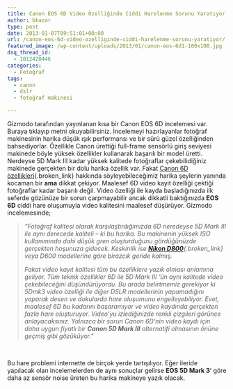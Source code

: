 ```yaml
---
title: Canon EOS 6D Video Özelliğinde Ciddi Harelenme Sorunu Yaratıyor
author: bkazar
type: post
date: 2013-01-07T09:51:01+00:00
url: /canon-eos-6d-video-ozelliginde-ciddi-harelenme-sorunu-yaratiyor/
featured_image: /wp-content/uploads/2013/01/canon-eos-6d1-100x100.jpg
dsq_thread_id:
  - 1012420446
categories:
  - Fotoğraf
tags:
  - canon
  - dslr
  - fotoğraf makinesi

---
```

Gizmodo tarafından yayınlanan kısa bir Canon EOS 6D incelemesi var. Buraya tıklayıp metni okuyabilirsiniz. İncelemeyi hazırlayanlar fotoğraf makinesinin harika düşük ışık performansı ve bir sürü güzel özelliğinden bahsediyorlar. Özellikle Canon ürettiği full-frame sensörlü giriş seviyesi makinede böyle yüksek özellikler kullanarak başarılı bir model üretti. Nerdeyse 5D Mark III kadar yüksek kalitede fotoğraflar çekebilidiğiniz makinede gerçekten bir dolu harika özellik var. Fakat [Canon 6D özellikleri][1]{.broken_link} hakkında söyleyebileceğimiz harika şeylerin yanında kocaman bir **ama** dikkat çekiyor. Maalesef 6D video kayıt özelliği çektiği fotoğraflar kadar başarılı değil. Video özelliği ile kayda başladığınızda ilk seferde gözünüze bir sorun çarpmayabilir ancak dikkatli baktığınızda **EOS 6D** ciddi hare oluşumuyla video kalitesini maalesef düşürüyor. Gizmodo incelemesinde;

> _“Fotoğraf kalitesi olarak karşılaştırdığımızda 6D neredeyse 5D Mark III ile aynı derecede kaliteli – ki bu harika. Bu makinenin yüksek ISO kullanımında dahi düşük gren oluşturduğunu gördüğünüzde gerçekten hoşunuza gidecek. Keskinlik ise [**Nikon D800**][2]{.broken_link} veya D600 modellerine göre birazcık geride kalmış._
> 
> _Fakat video kayıt kalitesi tüm bu özelliklere yazık olması anlamına geliyor. Tüm teknik özellikler 6D ile 5D Mark III ‘ün aynı kalitede video çekebileceğini düşündürüyordu. Bu arada belirtmemiz gerekiyor ki 5Dmk3 video özelliği ile diğer DSLR modellerinin yapamadığını yaparak desen ve dokularda hare oluşumunu engelleyebiliyor. Evet, maalesef 6D bu kadarını başaramıyor ve video kaydında gerçekten fazla hare oluşturuyor. Video’yu izlediğinizde renkli çizgileri görünce anlayacaksınız. Yalnızca bir sorun Canon 6D’nin video kaydı için daha uygun fiyatlı bir **Canon 5D Mark III** alternatifi olmasının önüne geçmiş gibi gözüküyor.”_

&nbsp;  
  
Bu hare problemi internette de birçok yerde tartışılıyor. Eğer ileride yapılacak olan incelemelerden de aynı sonuçlar gelirse **EOS 5D Mark 3**’ göre daha az sensör noise üreten bu harika makineye yazık olacak.

 [1]: https://www.murekkep.org/canon-eos-6d-ozellikleri-9992
 [2]: https://www.turknikon.com/nikon-govdeler/fx-format/nikon-d800 "nikon d800"